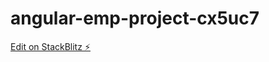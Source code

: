 # angular-emp-project-cx5uc7

[Edit on StackBlitz ⚡️](https://stackblitz.com/edit/angular-emp-project-cx5uc7)